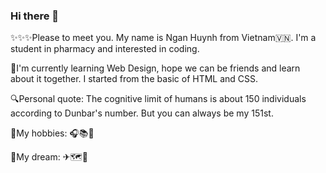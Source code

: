 ### Hi there 👋

<!--
**nganhuynh467/nganhuynh467** is a ✨ _special_ ✨ repository because its `README.md` (this file) appears on your GitHub profile.

Here are some ideas to get you started:

- 🔭 I’m currently working on ...
- 🌱 I’m currently learning ...
- 👯 I’m looking to collaborate on ...
- 🤔 I’m looking for help with ...
- 💬 Ask me about ...
- 📫 How to reach me: ...
- 😄 Pronouns: ...
- ⚡ Fun fact: ...
-->
✨✨✨Please to meet you. My name is Ngan Huynh from Vietnam🇻🇳. I'm a student in pharmacy and interested in coding.

🌱I'm currently learning Web Design, hope we can be friends and learn about it together. I started from the basic of HTML and CSS.

🔍Personal quote: The cognitive limit of humans is about 150 individuals according to Dunbar's number. But you can always be my 151st.

🤗My hobbies: 🎧📚🧸

🤩My dream: ✈🗺🎫
